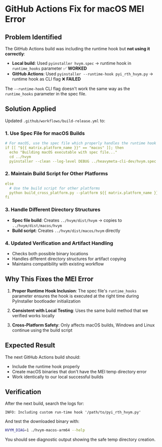 # GitHub Actions Fix for macOS MEI Error

## Problem Identified

The GitHub Actions build was including the runtime hook but **not using it correctly**:

- **Local build**: Used `pyinstaller hvym.spec` → runtime hook in `runtime_hooks` parameter ✅ **WORKED**
- **GitHub Actions**: Used `pyinstaller --runtime-hook pyi_rth_hvym.py` → runtime hook as CLI flag ❌ **FAILED**

The `--runtime-hook` CLI flag doesn't work the same way as the `runtime_hooks` parameter in the spec file.

## Solution Applied

Updated `.github/workflows/build-release.yml` to:

### 1. **Use Spec File for macOS Builds**
```yaml
# For macOS, use the spec file which properly handles the runtime hook
if [[ "${{ matrix.platform_name }}" == "macos" ]]; then
  echo "Building macOS executable with spec file..."
  cd ../hvym
  pyinstaller --clean --log-level DEBUG ../heavymeta-cli-dev/hvym.spec
```

### 2. **Maintain Build Script for Other Platforms**
```yaml
else
  # Use the build script for other platforms
  python build_cross_platform.py --platform ${{ matrix.platform_name }}
fi
```

### 3. **Handle Different Directory Structures**
- **Spec file build**: Creates `../hvym/dist/hvym` → copies to `../hvym/dist/macos/hvym`
- **Build script**: Creates `../hvym/dist/macos/hvym` directly

### 4. **Updated Verification and Artifact Handling**
- Checks both possible binary locations
- Handles different directory structures for artifact copying
- Maintains compatibility with existing workflow

## Why This Fixes the MEI Error

1. **Proper Runtime Hook Inclusion**: The spec file's `runtime_hooks` parameter ensures the hook is executed at the right time during PyInstaller bootloader initialization

2. **Consistent with Local Testing**: Uses the same build method that we verified works locally

3. **Cross-Platform Safety**: Only affects macOS builds, Windows and Linux continue using the build script

## Expected Result

The next GitHub Actions build should:
- Include the runtime hook properly
- Create macOS binaries that don't have the MEI temp directory error
- Work identically to our local successful builds

## Verification

After the next build, search the logs for:
```
INFO: Including custom run-time hook '/path/to/pyi_rth_hvym.py'
```

And test the downloaded binary with:
```bash
HVYM_DIAG=1 ./hvym-macos-arm64 --help
```

You should see diagnostic output showing the safe temp directory creation.
